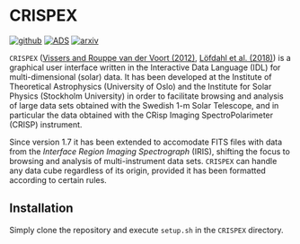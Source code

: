 # CRISPEX
[![github](https://img.shields.io/badge/GitHub-grviss%2Fcrispex-blue.svg?style=flat)](https://github.com/grviss/crispex)
[![ADS](https://img.shields.io/badge/ADS-2012ApJ...750...22V-red.svg)](https://ui.adsabs.harvard.edu/abs/2012ApJ...750...22V/abstract)
[![arxiv](https://img.shields.io/badge/arxiv-1804.03030-orange.svg?style=flat)](https://arxiv.org/abs/1804.03030)

`CRISPEX` ([Vissers and Rouppe van der Voort (2012)](https://ui.adsabs.harvard.edu/abs/2012ApJ...750...22V/abstract), [Löfdahl et al. (2018)](https://arxiv.org/abs/1804.03030)) is a graphical user interface written in the Interactive Data Language (IDL) for multi-dimensional (solar) data. 
It has been developed at the Institute of Theoretical Astrophysics (University of Oslo) and the Institute for Solar Physics (Stockholm University) in order to facilitate browsing and analysis of large data sets obtained with the Swedish 1-m Solar Telescope, and in particular the data obtained with the CRisp Imaging SpectroPolarimeter (CRISP) instrument. 

Since version 1.7 it has been extended to accomodate FITS files with data from the *Interface Region Imaging Spectrograph* (IRIS), shifting the focus to browsing and analysis of multi-instrument data sets. 
`CRISPEX` can handle any data cube regardless of its origin, provided it has been formatted according to certain rules.

## Installation
Simply clone the repository and execute `setup.sh` in the `CRISPEX` directory.
